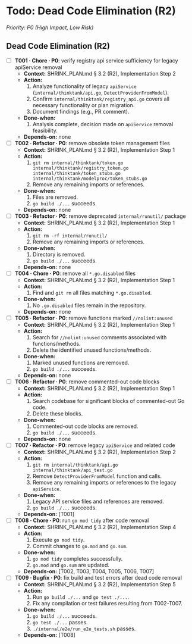 # Todo: Dead Code Elimination (R2)

*Priority: P0 (High Impact, Low Risk)*

## Dead Code Elimination (R2)
- [ ] **T001 · Chore · P0**: verify registry api service sufficiency for legacy apiService removal
    - **Context:** SHRINK_PLAN.md § 3.2 (R2), Implementation Step 2
    - **Action:**
        1. Analyze functionality of legacy `apiService` (`internal/thinktank/api.go`, `DetectProviderFromModel`).
        2. Confirm `internal/thinktank/registry_api.go` covers all necessary functionality or plan migration.
        3. Document findings (e.g., PR comment).
    - **Done‑when:**
        1. Analysis complete, decision made on `apiService` removal feasibility.
    - **Depends‑on:** none
- [ ] **T002 · Refactor · P0**: remove obsolete token management files
    - **Context:** SHRINK_PLAN.md § 3.2 (R2), Implementation Step 1
    - **Action:**
        1. `git rm internal/thinktank/token.go internal/thinktank/registry_token.go internal/thinktank/token_stubs.go internal/thinktank/modelproc/token_stubs.go`
        2. Remove any remaining imports or references.
    - **Done‑when:**
        1. Files are removed.
        2. `go build ./...` succeeds.
    - **Depends‑on:** none
- [ ] **T003 · Refactor · P0**: remove deprecated `internal/runutil/` package
    - **Context:** SHRINK_PLAN.md § 3.2 (R2), Implementation Step 1
    - **Action:**
        1. `git rm -rf internal/runutil/`
        2. Remove any remaining imports or references.
    - **Done‑when:**
        1. Directory is removed.
        2. `go build ./...` succeeds.
    - **Depends‑on:** none
- [ ] **T004 · Chore · P0**: remove all `*.go.disabled` files
    - **Context:** SHRINK_PLAN.md § 3.2 (R2), Implementation Step 1
    - **Action:**
        1. Find and `git rm` all files matching `*.go.disabled`.
    - **Done‑when:**
        1. No `.go.disabled` files remain in the repository.
    - **Depends‑on:** none
- [ ] **T005 · Refactor · P0**: remove functions marked `//nolint:unused`
    - **Context:** SHRINK_PLAN.md § 3.2 (R2), Implementation Step 1
    - **Action:**
        1. Search for `//nolint:unused` comments associated with functions/methods.
        2. Delete the identified unused functions/methods.
    - **Done‑when:**
        1. Marked unused functions are removed.
        2. `go build ./...` succeeds.
    - **Depends‑on:** none
- [ ] **T006 · Refactor · P0**: remove commented-out code blocks
    - **Context:** SHRINK_PLAN.md § 3.2 (R2), Implementation Step 1
    - **Action:**
        1. Search codebase for significant blocks of commented-out Go code.
        2. Delete these blocks.
    - **Done‑when:**
        1. Commented-out code blocks are removed.
        2. `go build ./...` succeeds.
    - **Depends‑on:** none
- [ ] **T007 · Refactor · P0**: remove legacy `apiService` and related code
    - **Context:** SHRINK_PLAN.md § 3.2 (R2), Implementation Step 2
    - **Action:**
        1. `git rm internal/thinktank/api.go internal/thinktank/api_test.go`
        2. Remove `DetectProviderFromModel` function and calls.
        3. Remove any remaining imports or references to the legacy `apiService`.
    - **Done‑when:**
        1. Legacy API service files and references are removed.
        2. `go build ./...` succeeds.
    - **Depends‑on:** [T001]
- [ ] **T008 · Chore · P0**: run `go mod tidy` after code removal
    - **Context:** SHRINK_PLAN.md § 3.2 (R2), Implementation Step 4
    - **Action:**
        1. Execute `go mod tidy`.
        2. Commit changes to `go.mod` and `go.sum`.
    - **Done‑when:**
        1. `go mod tidy` completes successfully.
        2. `go.mod` and `go.sum` are updated.
    - **Depends‑on:** [T002, T003, T004, T005, T006, T007]
- [ ] **T009 · Bugfix · P0**: fix build and test errors after dead code removal
    - **Context:** SHRINK_PLAN.md § 3.2 (R2), Implementation Step 5
    - **Action:**
        1. Run `go build ./...` and `go test ./...`.
        2. Fix any compilation or test failures resulting from T002-T007.
    - **Done‑when:**
        1. `go build ./...` succeeds.
        2. `go test ./...` passes.
        3. `./internal/e2e/run_e2e_tests.sh` passes.
    - **Depends‑on:** [T008]
